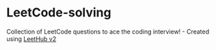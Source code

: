 # LeetCode-solving
Collection of LeetCode questions to ace the coding interview! - Created using [LeetHub v2](https://github.com/arunbhardwaj/LeetHub-2.0)
